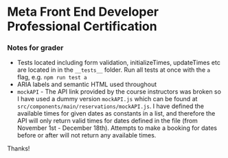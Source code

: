 # Meta Front End Developer Professional Certification


### Notes for grader 

* Tests located including form validation, initializeTimes, updateTimes etc are located in in the `__tests__` folder. Run all tests at once with the `a` flag, e.g. `npm run test a` 
* ARIA labels and semantic HTML used throughout 
* `mockAPI` - The API link provided by the course instructors was broken so I have used a dummy version `mockAPI.js` which can be found at `src/components/main/reservations/mockAPI.js`. I have defined the available times for given dates as constants in a list, and therefore the API will only return valid times for dates defined in the file (from November 1st - December 18th). Attempts to make a booking for dates before or after will not return any available times. 

Thanks!